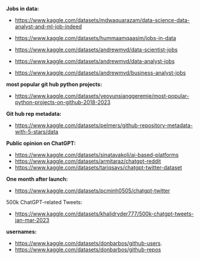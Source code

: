**Jobs in data:** 
    
- https://www.kaggle.com/datasets/mdwaquarazam/data-science-data-analyst-and-ml-job-indeed 
- https://www.kaggle.com/datasets/hummaamqaasim/jobs-in-data 

- https://www.kaggle.com/datasets/andrewmvd/data-scientist-jobs
- https://www.kaggle.com/datasets/andrewmvd/data-analyst-jobs
- https://www.kaggle.com/datasets/andrewmvd/business-analyst-jobs


**most popular git hub python projects:** 

- https://www.kaggle.com/datasets/yeoyunsianggeremie/most-popular-python-projects-on-github-2018-2023 


**Git hub rep metadata:** 

- https://www.kaggle.com/datasets/pelmers/github-repository-metadata-with-5-stars/data 


**Public opinion on ChatGPT:** 

- https://www.kaggle.com/datasets/sinatavakoli/ai-based-platforms 
- https://www.kaggle.com/datasets/armitaraz/chatgpt-reddit 
- https://www.kaggle.com/datasets/tariqsays/chatgpt-twitter-dataset 


**One month after launch:** 

- https://www.kaggle.com/datasets/pcminh0505/chatgpt-twitter 

500k ChatGPT-related Tweets: 

- https://www.kaggle.com/datasets/khalidryder777/500k-chatgpt-tweets-jan-mar-2023 


**usernames:**

- https://www.kaggle.com/datasets/donbarbos/github-users.     
- https://www.kaggle.com/datasets/donbarbos/github-repos
    
